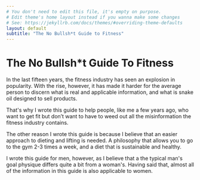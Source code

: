 ```yaml
---
# You don't need to edit this file, it's empty on purpose.
# Edit theme's home layout instead if you wanna make some changes
# See: https://jekyllrb.com/docs/themes/#overriding-theme-defaults
layout: default
subtitle: "The No Bullsh*t Guide to Fitness"
---
```

# The No Bullsh*t Guide To Fitness

In the last fifteen years, the fitness industry has seen an explosion in popularity. With the rise, however, it has made it harder for the average person to discern what is real and applicable information, and what is snake oil designed to sell products.

That's why I wrote this guide to help people, like me a few years ago, who want to get fit but don’t want to have to weed out all the misinformation the fitness industry contains.

The other reason I wrote this guide is because I believe that an easier approach to dieting and lifting is needed. A philosophy that allows you to go to the gym 2-3 times a week, and a diet that is sustainable and healthy.

I wrote this guide for men, however, as I believe that a the typical man's goal physique differs quite a bit from a woman's. Having said that, almost all of the information in this guide is also applicable to women.
